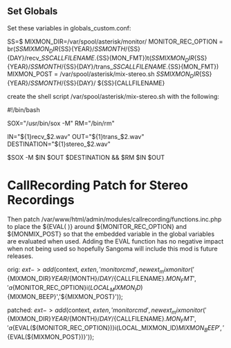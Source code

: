## Set Globals

Set these variables in globals_custom.conf:

SS=$
MIXMON_DIR=/var/spool/asterisk/monitor/
MONITOR_REC_OPTION = br(${SS}{MIXMON_DIR}${SS}{YEAR}/${SS}{MONTH}/${SS}{DAY}/recv_${SS}{CALLFILENAME}.${SS}{MON_FMT})t(${SS}{MIXMON_DIR}${SS}{YEAR}/${SS}{MONTH}/${SS}{DAY}/trans_${SS}{CALLFILENAME}.${SS}{MON_FMT})
MIXMON_POST = /var/spool/asterisk/mix-stereo.sh ${SS}{MIXMON_DIR}${SS}{YEAR}/${SS}{MONTH}/${SS}{DAY}/ ${SS}{CALLFILENAME}

create the shell script /var/spool/asterisk/mix-stereo.sh with the following:

#!/bin/bash

SOX="/usr/bin/sox -M"
RM="/bin/rm"

IN="${1}recv_$2.wav"
OUT="${1}trans_$2.wav"
DESTINATION="${1}stereo_$2.wav"

$SOX -M $IN $OUT $DESTINATION && $RM $IN $OUT

# CallRecording Patch for Stereo Recordings

Then patch /var/www/html/admin/modules/callrecording/functions.inc.php to place the ${EVAL( )} around ${MONITOR_REC_OPTION} and ${MONMIX_POST} so that the embedded variable in the global variables are evaluated when used. Adding the EVAL function has no negative impact when not being used so hopefully Sangoma will include this mod is future releases.

orig:      $ext->add($context, $exten, 'monitorcmd', new ext_mixmonitor('${MIXMON_DIR}${YEAR}/${MONTH}/${DAY}/${CALLFILENAME}.${MON_FMT}','a${MONITOR_REC_OPTION}i(${LOCAL_MIXMON_ID})${MIXMON_BEEP}','${MIXMON_POST}'));

patched:     $ext->add($context, $exten, 'monitorcmd', new ext_mixmonitor('${MIXMON_DIR}${YEAR}/${MONTH}/${DAY}/${CALLFILENAME}.${MON_FMT}','a${EVAL(${MONITOR_REC_OPTION})}i(LOCAL_MIXMON_ID)${MIXMON_BEEP}','${EVAL(${MIXMON_POST})}'));
